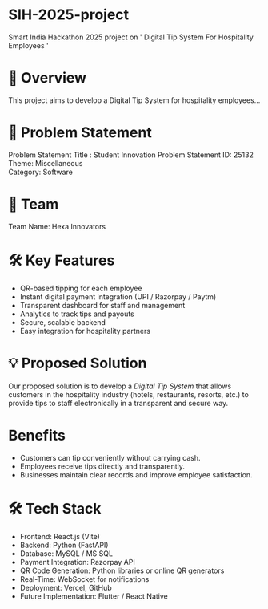 # SIH-2025-project
Smart India Hackathon 2025 project on ' Digital Tip System For Hospitality Employees ' 

# 📝 Overview  
This project aims to develop a Digital Tip System for hospitality employees…

# 🎯 Problem Statement  
Problem Statement Title : Student Innovation
Problem Statement ID: 25132  
Theme: Miscellaneous  
Category: Software  

# 👥 Team  
Team Name: Hexa Innovators

# 🛠️ Key Features  
- QR-based tipping for each employee  
- Instant digital payment integration (UPI / Razorpay / Paytm)  
- Transparent dashboard for staff and management  
- Analytics to track tips and payouts  
- Secure, scalable backend  
- Easy integration for hospitality partners
  
# 💡 Proposed Solution  
Our proposed solution is to develop a *Digital Tip System* that allows customers in the hospitality industry (hotels, restaurants, resorts, etc.) to provide tips to staff electronically in a transparent and secure way.  

# Benefits  
- Customers can tip conveniently without carrying cash.  
- Employees receive tips directly and transparently.  
- Businesses maintain clear records and improve employee satisfaction. 

# 🛠 Tech Stack  
- Frontend: React.js (Vite)  
- Backend: Python (FastAPI)  
- Database: MySQL / MS SQL  
- Payment Integration: Razorpay API  
- QR Code Generation: Python libraries or online QR generators  
- Real-Time: WebSocket for notifications  
- Deployment: Vercel, GitHub  
- Future Implementation: Flutter / React Native
  
